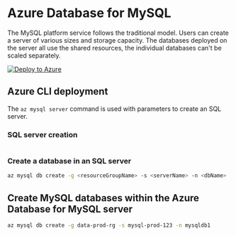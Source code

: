 # Azure Database for MySQL

The MySQL platform service follows the traditional model. Users can create a server of various sizes and storage capacity. The databases deployed on the server all use the shared resources, the individual databases can't be scaled separately.

[![Deploy to Azure](http://azuredeploy.net/deploybutton.png)](https://portal.azure.com/#create/Microsoft.Template/uri/https%3A%2F%2Fraw.githubusercontent.com%2FCloudDirect%2FARMLab%2Fmaster%2Ftemplates%2FmySql%2Fazuredeploy.json)

## Azure CLI deployment

The `az mysql server` command is used with parameters to create an SQL server.

### SQL server creation

```bash
```

### Create a database in an SQL server

```bash
az mysql db create -g <resourceGroupName> -s <serverName> -n <dbName>
```

## Create MySQL databases within the Azure Database for MySQL server

```bash
az mysql db create -g data-prod-rg -s mysql-prod-123 -n mysqldb1
```
